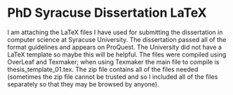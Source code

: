 # PhD Syracuse Dissertation LaTeX

I am attaching the LaTeX files I have used for submitting the dissertation in computer science at Syracuse University. The dissertation passed all of the format guidelines and appears on ProQuest. The University did not have a LaTeX template so maybe this will be helpful. The files were compiled using OverLeaf and Texmaker; when using Texmaker the main file to compile is thesis_template_01.tex. The zip file contains all of the files needed (sometimes the zip file cannot be trusted and so I included all of the files separately so that they may be browsed by anyone).
